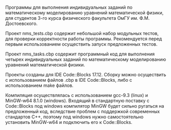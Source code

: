 Программы для выполнения индивидуальных заданий по математическому моделированию уравнений математической физики, для студентов 3-го курса физического факультета ОмГУ им. Ф.М. Достоевского.

Проект nms_tests.cbp содержит небольшой набор модульных тестов, для проверки корректности работы программы. Рекомендуется перед первым использованием осуществить запуск предложенных тестов.

Проект nms_tasks.cbp содержит программный код для выполнения четырех индивидуальных заданий по математическому моделированию уравнений математической физики.

Проекты созданы для IDE Code::Blocks 17.12. Сборку можно осуществить с использованием файлов .cbp в IDE Code::Blocks, либо с использованием make файлов.

Компиляция осуществлялась с использованием gcc-9.3 (linux) и MinGW-w64 8.1.0 (windows). Входящий в стандартную поставку с Code::Blocks под windows компилятор MinGW будет сильно ругаться на предложенный код, вследствие проблем с поддержкой современных стандартов C++, поэтому под windows нужно самостоятельно установить MinGW-w64 и подключить его к Code::Blocks.

